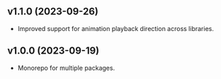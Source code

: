 ## v1.1.0 (2023-09-26)

- Improved support for animation playback direction across libraries.

## v1.0.0 (2023-09-19)

- Monorepo for multiple packages.